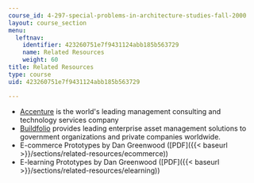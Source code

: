 ```yaml
---
course_id: 4-297-special-problems-in-architecture-studies-fall-2000
layout: course_section
menu:
  leftnav:
    identifier: 423260751e7f9431124abb185b563729
    name: Related Resources
    weight: 60
title: Related Resources
type: course
uid: 423260751e7f9431124abb185b563729

---
```


*   [Accenture](http://www.accenture.com/us-en/company/Pages/index.aspx) is the world's leading management consulting and technology services company
*   [Buildfolio](http://www.markosweb.com/www/buildfolio.com/) provides leading enterprise asset management solutions to government organizations and private companies worldwide.
*   E-commerce Prototypes by Dan Greenwood ([PDF]({{< baseurl >}}/sections/related-resources/ecommerce))
*   E-learning Prototypes by Dan Greenwood ([PDF]({{< baseurl >}}/sections/related-resources/elearning))
